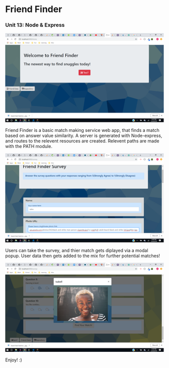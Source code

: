 # Friend Finder

### Unit 13: Node & Express 

![Main page](image.png "FF Home Page")

Friend Finder is a basic match making service web app, that finds a match based on answer value similarity. A server is generated with Node-express, and routes to the relevent resources are created. Relevent paths are made with the PATH module.

![Survey page](image(1).png "FF Survey Page")

Users can take the survey, and thier match gets diplayed via a modal popup. User data then gets added to the mix for further potential matches!

![Survey Result](image(2).png "FF Match Made!")

Enjoy! :)